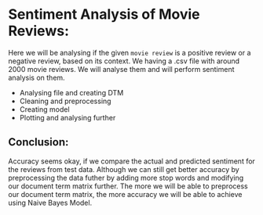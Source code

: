 # Sentiment Analysis of Movie Reviews:
Here we will be analysing if the given `movie review` is a positive review or a negative review, based on its context. We having a .csv file with around 2000 movie reviews. We will analyse them and will perform sentiment analysis on them.
*   Analysing file and creating DTM
* Cleaning and preprocessing
* Creating model
* Plotting and analysing further
## Conclusion:
Accuracy seems okay, if we compare the actual and predicted sentiment for the reviews from test data. Although we can still get better accuracy by preprocessing the data futher by adding more stop words and modifying our document term matrix further. The more we will be able to preprocess our document term matrix, the more accuracy we will be able to achieve using Naive Bayes Model.
